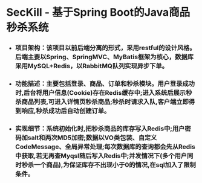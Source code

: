 # SecKill - 基于Spring Boot的Java商品秒杀系统
- ### 项目架构：该项目以前后端分离的形式，采用restful的设计风格。后端主要以Spring、SpringMVC、MyBatis框架为核心，数据库采用MySQL+Redis，以RabbitMQ队列实现异步下单。
- ### 功能描述：主要包括登录、商品、订单和秒杀模块。用户登录成功时,后台将用户信息(Cookie)存在Redis缓存中;进入系统后展示秒杀商品列表,可进入详情页秒杀商品;秒杀时请求入队,客户端立即得到响应,秒杀成功后自动创建订单。
- ### 实现细节：系统初始化时,把秒杀商品的库存写入Redis中;用户密码加salt和两次MD5加密;数据以VO类包装、自定义CodeMessage、全局异常处理;每次数据库的查询都会先从Redis中获取,若无再查Myqsl随后写入Redis中;并发情况下(多个用户同时秒杀一个商品),为保证库存不出现小于0的情况,在sql加入了限制条件。
